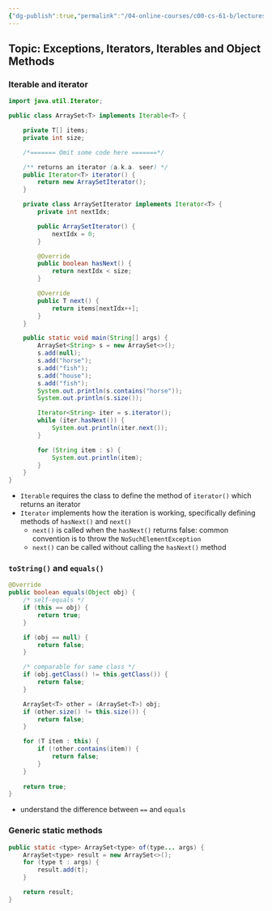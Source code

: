 ```yaml
---
{"dg-publish":true,"permalink":"/04-online-courses/c00-cs-61-b/lectures/cs-61-b-2018-spring-learning-notes-chapter-06/","noteIcon":"","created":"2024-01-31T22:49:21.451+01:00","updated":"2024-01-31T22:56:37.996+01:00"}
---
```


## Topic: Exceptions, Iterators, Iterables and Object Methods
### Iterable and iterator
```java
import java.util.Iterator;

public class ArraySet<T> implements Iterable<T> {

    private T[] items;
    private int size;

    /*======= Omit some code here =======*/

    /** returns an iterator (a.k.a. seer) */
    public Iterator<T> iterator() {
        return new ArraySetIterator();
    }

    private class ArraySetIterator implements Iterator<T> {
        private int nextIdx;

        public ArraySetIterator() {
            nextIdx = 0;
        }

        @Override
        public boolean hasNext() {
            return nextIdx < size;
        }

        @Override
        public T next() {
            return items[nextIdx++];
        }
    }

    public static void main(String[] args) {
        ArraySet<String> s = new ArraySet<>();
        s.add(null);
        s.add("horse");
        s.add("fish");
        s.add("house");
        s.add("fish");
        System.out.println(s.contains("horse"));
        System.out.println(s.size());

        Iterator<String> iter = s.iterator();
        while (iter.hasNext()) {
            System.out.println(iter.next());
        }

        for (String item : s) {
            System.out.println(item);
        }
    }
}
```
- `Iterable` requires the class to define the method of `iterator()` which returns an iterator
- `Iterator` implements how the iteration is working, specifically defining methods of `hasNext()` and `next()`
  - `next()` is called when the `hasNext()` returns false: common convention is to throw the `NoSuchElementException`
  - `next()` can be called without calling the `hasNext()` method


### `toString()` and `equals()`
```java
@Override
public boolean equals(Object obj) {
    /* self-equals */
    if (this == obj) {
        return true;
    }

    if (obj == null) {
        return false;
    }

    /* comparable for same class */
    if (obj.getClass() != this.getClass()) {
        return false;
    }

    ArraySet<T> other = (ArraySet<T>) obj;
    if (other.size() != this.size()) {
        return false;
    }

    for (T item : this) {
        if (!other.contains(item)) {
            return false;
        }
    }
    
    return true;
}
```
- understand the difference between `==` and `equals`


### Generic static methods
```java
public static <type> ArraySet<type> of(type... args) {
    ArraySet<type> result = new ArraySet<>();
    for (type t : args) {
        result.add(t);
    }

    return result;
}
```